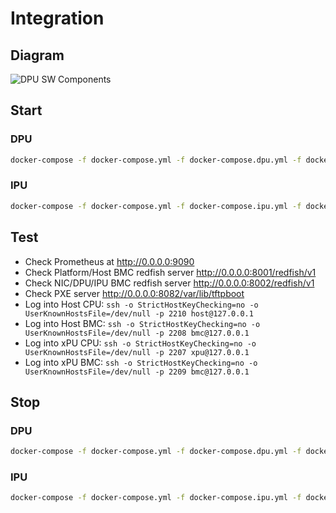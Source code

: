 # Integration

## Diagram

![DPU SW Components](xPU-Integration-Blocks.png)

## Start

### DPU

```bash
docker-compose -f docker-compose.yml -f docker-compose.dpu.yml -f docker-compose.otel.yml -f docker-compose.spdk.yml -f docker-compose.pxe.yml up
```

### IPU

```bash
docker-compose -f docker-compose.yml -f docker-compose.ipu.yml -f docker-compose.otel.yml -f docker-compose.pxe.yml up
```

## Test

* Check Prometheus at <http://0.0.0.0:9090>
* Check Platform/Host BMC redfish server <http://0.0.0.0:8001/redfish/v1>
* Check NIC/DPU/IPU BMC redfish server <http://0.0.0.0:8002/redfish/v1>
* Check PXE server <http://0.0.0.0:8082/var/lib/tftpboot>
* Log into Host CPU: `ssh -o StrictHostKeyChecking=no -o UserKnownHostsFile=/dev/null -p 2210 host@127.0.0.1`
* Log into Host BMC: `ssh -o StrictHostKeyChecking=no -o UserKnownHostsFile=/dev/null -p 2208 bmc@127.0.0.1`
* Log into  xPU CPU: `ssh -o StrictHostKeyChecking=no -o UserKnownHostsFile=/dev/null -p 2207 xpu@127.0.0.1`
* Log into  xPU BMC: `ssh -o StrictHostKeyChecking=no -o UserKnownHostsFile=/dev/null -p 2209 bmc@127.0.0.1`

## Stop

### DPU

```bash
docker-compose -f docker-compose.yml -f docker-compose.dpu.yml -f docker-compose.otel.yml -f docker-compose.spdk.yml -f docker-compose.pxe.yml down --remove-orphans
```

### IPU

```bash
docker-compose -f docker-compose.yml -f docker-compose.ipu.yml -f docker-compose.otel.yml -f docker-compose.pxe.yml down --remove-orphans
```
